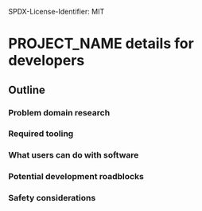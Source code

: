 SPDX-License-Identifier: MIT

# PROJECT_NAME details for developers

## Outline
### Problem domain research

### Required tooling

### What users can do with software

### Potential development roadblocks

### Safety considerations